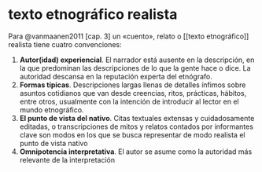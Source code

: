 # texto etnográfico realista
Para @vanmaanen2011 [cap. 3] un «cuento», relato o [[texto etnográfico]] realista tiene cuatro convenciones:

1. **Autor(idad) experiencial**. El narrador está ausente en la descripción, en la que predominan las descripciones de lo que la gente hace o dice. La autoridad descansa en la reputación experta del etnógrafo.
2. **Formas típicas**. Descripciones largas llenas de detalles ínfimos sobre asuntos cotidianos que van desde creencias, ritos, prácticas, hábitos, entre otros, usualmente con la intención de introducir al lector en el mundo etnográfico.
3. **El punto de vista del nativo**.  Citas textuales extensas y cuidadosamente editadas, o transcripciones de mitos y relatos contados por informantes clave son modos en los que se busca representar de modo realista el punto de vista nativo
4. **Omnipotencia interpretativa**. El autor se asume como la autoridad más relevante de la interpretación
